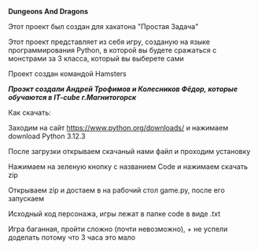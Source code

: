 **Dungeons And Dragons**

 Этот проект был создан для хакатона "Простая Задача"

 Этот проект представляет из себя игру, созданую на языке программирования Python, в которой вы будете сражаться с монстрами за 3 класса, который вы выберете сами

 Проект создан командой Hamsters
 
 ***Проэкт создали Андрей Трофимов и Колесников Фёдор, которые обучаются в IT-cube г.Магнитогорск***

Как скачать: 

Заходим на сайт https://www.python.org/downloads/ и нажимаем download Python 3.12.3

После загрузки открываем скачаный нами файл и проходим установку

Нажимаем на зеленую кнопку с названием Code и нажимаем скачать zip

Открываем zip и достаем в на рабочий стол game.py, после его запускаем

Исходный код персонажа, игры лежат в папке code в виде .txt

Игра баганная, пройти сложно (почти невозможно), + не успели доделать потому что 3 часа это мало
